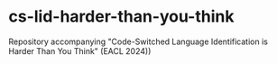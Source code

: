 # cs-lid-harder-than-you-think
Repository accompanying "Code-Switched Language Identification is Harder Than You Think" (EACL 2024))
